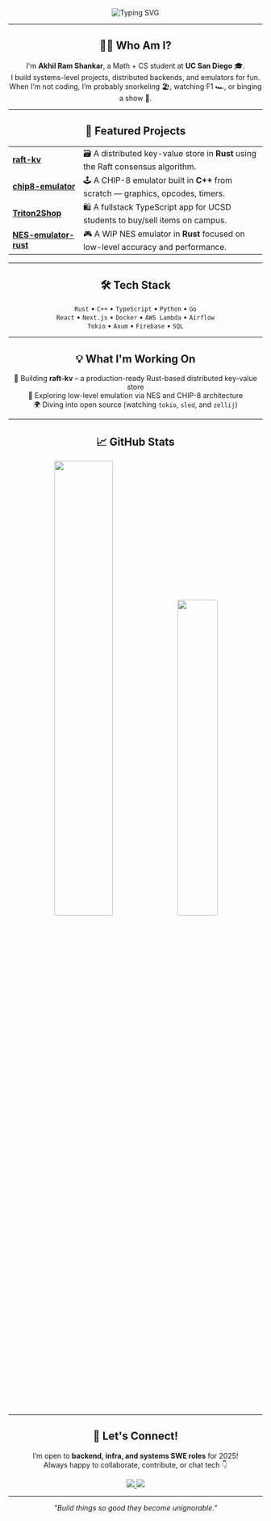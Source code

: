 <div align="center">
  <img src="https://readme-typing-svg.herokuapp.com?font=Jetbrains+Mono&size=35&duration=3000&color=33FF33&center=true&vCenter=true&width=650&lines=Hey...+I'm+Akhil!;Welcome+to+my+GitHub+👋" alt="Typing SVG" />
</div>

---

<div align="center">
  <h2>👨‍💻 Who Am I?</h2>
  <p>
    I'm <strong>Akhil Ram Shankar</strong>, a Math + CS student at <strong>UC San Diego</strong> 🎓.<br>
    I build systems-level projects, distributed backends, and emulators for fun.<br>
    When I’m not coding, I’m probably snorkeling 🏖️, watching F1 🏎️, or binging a show 🍿.
  </p>
</div>

---

<div align="center">
  <h2>🚀 Featured Projects</h2>
</div>

<div align="center">
  <table>
    <tr>
      <td><a href="https://github.com/Akhil-py/raft-kv"><b>raft-kv</b></a></td>
      <td>🗃️ A distributed key-value store in <b>Rust</b> using the Raft consensus algorithm.</td>
    </tr>
    <tr>
      <td><a href="https://github.com/Akhil-py/chip8-emulator"><b>chip8-emulator</b></a></td>
      <td>🕹️ A CHIP-8 emulator built in <b>C++</b> from scratch — graphics, opcodes, timers.</td>
    </tr>
    <tr>
      <td><a href="https://github.com/Akhil-py/Triton2Shop"><b>Triton2Shop</b></a></td>
      <td>🛍️ A fullstack TypeScript app for UCSD students to buy/sell items on campus.</td>
    </tr>
    <tr>
      <td><a href="https://github.com/Akhil-py/NES-emulator-rust"><b>NES-emulator-rust</b></a></td>
      <td>🎮 A WIP NES emulator in <b>Rust</b> focused on low-level accuracy and performance.</td>
    </tr>
  </table>
</div>

---

<div align="center">
  <h2>🛠️ Tech Stack</h2>
  <p>
    <code>Rust</code> • <code>C++</code> • <code>TypeScript</code> • <code>Python</code> • <code>Go</code> <br/>
    <code>React</code> • <code>Next.js</code> • <code>Docker</code> • <code>AWS Lambda</code> • <code>Airflow</code> <br/>
    <code>Tokio</code> • <code>Axum</code> • <code>Firebase</code> • <code>SQL</code>
  </p>
</div>

---

<div align="center">
  <h2>💡 What I'm Working On</h2>
  <p>
    🧠 Building <b>raft-kv</b> – a production-ready Rust-based distributed key-value store <br/>
    🔬 Exploring low-level emulation via NES and CHIP-8 architecture <br/>
    🌍 Diving into open source (watching <code>tokio</code>, <code>sled</code>, and <code>zellij</code>) <br/>
  </p>
</div>

---

<div align="center">
  <h2>📈 GitHub Stats</h2>
</div>

<p align="center">
  <img src="https://github-readme-stats.vercel.app/api?username=Akhil-py&show_icons=true&theme=blue-green&hide_border=true" width="48%" />
  <img src="https://github-readme-stats.vercel.app/api/top-langs/?username=Akhil-py&layout=compact&theme=blue-green&hide_border=true&hide=java,GLSL" width="40%" />
</p>

---

<div align="center">
  <h2>🤝 Let's Connect!</h2>
  <p>
    I’m open to <strong>backend, infra, and systems SWE roles</strong> for 2025! <br/>
    Always happy to collaborate, contribute, or chat tech 👇
  </p>
  <a href="https://linkedin.com/in/akhil-ramshankar">
    <img src="https://img.shields.io/badge/LinkedIn-0077B5?style=for-the-badge&logo=linkedin&logoColor=white"/>
  </a>
  <a href="mailto:ramshankar.akhil@gmail.com">
    <img src="https://img.shields.io/badge/Gmail-D14836?style=for-the-badge&logo=gmail&logoColor=white"/>
  </a>
</div>

---

<div align="center">
  <em>"Build things so good they become unignorable."</em>
</div>

